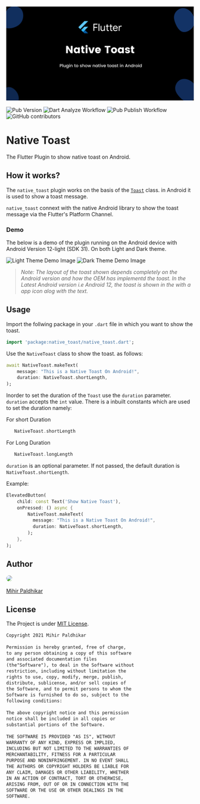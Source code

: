 ![Native Toast](https://raw.githubusercontent.com/imihirpaldhikar/native_toast/main/assets/project_banner.png)


![Pub Version](https://img.shields.io/pub/v/native_toast?color=g&label=Package%20Version&logo=flutter&logoColor=blue&style=flat)
![Dart Analyze Workflow](https://github.com/imihirpaldhikar/native_toast/actions/workflows/plugin-analyze.yml/badge.svg)
![Pub Publish Workflow](https://github.com/imihirpaldhikar/native_toast/actions/workflows/pub-publish.yml/badge.svg)
![GitHub contributors](https://img.shields.io/github/contributors/imihirpaldhikar/native_toast)

# Native Toast

The Flutter Plugin to show native toast on Android.

## How it works?

The ```native_toast``` plugin works on the basis of the [`Toast`](https://developer.android.com/reference/android/widget/Toast) class. in Android it is used to show a toast message.

```native_toast``` connext with the native Android library to show the toast message via the Flutter's Platform Channel.

### Demo

The below is a demo of the plugin running on the Android device with Android Version 12-light (SDK 31). On both Light and Dark theme.

<img src="https://raw.githubusercontent.com/imihirpaldhikar/native_toast/main/assets/demo-light.png" height=500 alt="Light Theme Demo Image">
<img src="https://raw.githubusercontent.com/imihirpaldhikar/native_toast/main/assets/demo.png" height=500 alt="Dark Theme Demo Image">

> *Note: The layout of the toast shown depends completely on the Android version and how the OEM has implementd the toast. In the Latest Android version i.e Android 12, the toast is shown in the with a app icon alog with the text.*

## Usage

Import the follwing package in your ```.dart``` file in which you want to show the toast.

```dart
import 'package:native_toast/native_toast.dart';
```

Use the ```NativeToast``` class to show the toast. as follows:

```dart
await NativeToast.makeText(
    message: "This is a Native Toast On Android!",
    duration: NativeToast.shortLength,
);
```
 Inorder to set the duration of the ```Toast``` use the ```duration``` parameter.
 ```duration``` accepts the ```int``` value. There is a inbuilt constants which are used to set the duration namely:

For short Duration
 ```dart
    NativeToast.shortLength
 ```

For Long Duration
 ```dart
    NativeToast.longLength
 ```
 ```duration``` is an optional parameter. If not passed, the default duration is ```NativeToast.shortLength```.


Example:

```dart
ElevatedButton(
    child: const Text('Show Native Toast'),
    onPressed: () async {
        NativeToast.makeText(
          message: "This is a Native Toast On Android!",
          duration: NativeToast.shortLength,
        );
    },
);
```

## Author

<img src="https://avatars.githubusercontent.com/u/68847718" width=100 style=" border-radius: 50%;">

[Mihir Paldhikar](https://github.com/imihirpaldhikar)

 ## License
 The Project is under [MIT License](./LICENSE).

 ```
 Copyright 2021 Mihir Paldhikar

Permission is hereby granted, free of charge,
to any person obtaining a copy of this software
and associated documentation files
(the"Software"), to deal in the Software without
restriction, including without limitation the
rights to use, copy, modify, merge, publish,
distribute, sublicense, and/or sell copies of
the Software, and to permit persons to whom the
Software is furnished to do so, subject to the
following conditions:

The above copyright notice and this permission
notice shall be included in all copies or
substantial portions of the Software.

THE SOFTWARE IS PROVIDED "AS IS", WITHOUT
WARRANTY OF ANY KIND, EXPRESS OR IMPLIED,
INCLUDING BUT NOT LIMITED TO THE WARRANTIES OF
MERCHANTABILITY, FITNESS FOR A PARTICULAR
PURPOSE AND NONINFRINGEMENT. IN NO EVENT SHALL
THE AUTHORS OR COPYRIGHT HOLDERS BE LIABLE FOR
ANY CLAIM, DAMAGES OR OTHER LIABILITY, WHETHER
IN AN ACTION OF CONTRACT, TORT OR OTHERWISE,
ARISING FROM, OUT OF OR IN CONNECTION WITH THE
SOFTWARE OR THE USE OR OTHER DEALINGS IN THE
SOFTWARE.
 ```
